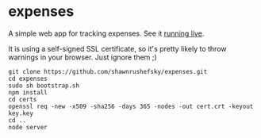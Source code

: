 # expenses
A simple web app for tracking expenses. See it [running live](192.81.130.206). 

It is using a self-signed SSL certificate, so it's pretty likely to throw warnings in your browser. Just ignore them ;)

```
git clone https://github.com/shawnrushefsky/expenses.git
cd expenses
sudo sh bootstrap.sh
npm install
cd certs
openssl req -new -x509 -sha256 -days 365 -nodes -out cert.crt -keyout key.key
cd ..
node server
```

